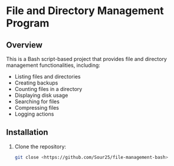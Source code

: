 # File and Directory Management Program

## Overview
This is a Bash script-based project that provides file and directory management functionalities, including:
- Listing files and directories
- Creating backups
- Counting files in a directory
- Displaying disk usage
- Searching for files
- Compressing files
- Logging actions

## Installation
1. Clone the repository:
   ```bash
   git close <https://github.com/Sour25/file-management-bash>


